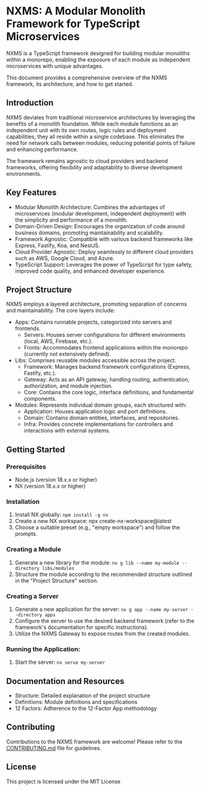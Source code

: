 # NXMS: A Modular Monolith Framework for TypeScript Microservices

NXMS is a TypeScript framework designed for building modular monoliths within a monorepo, enabling the exposure of each module as independent microservices with unique advantages.

This document provides a comprehensive overview of the NXMS framework, its architecture, and how to get started.

## Introduction

NXMS deviates from traditional microservice architectures by leveraging the benefits of a monolith foundation. While each module functions as an independent unit with its own routes, logic rules and deployment capabilities, they all reside within a single codebase. This eliminates the need for network calls between modules, reducing potential points of failure and enhancing performance.

The framework remains agnostic to cloud providers and backend frameworks, offering flexibility and adaptability to diverse development environments.

## Key Features

- Modular Monolith Architecture: Combines the advantages of microservices (modular development, independent deployment) with the simplicity and performance of a monolith.
- Domain-Driven Design: Encourages the organization of code around business domains, promoting maintainability and scalability.
- Framework Agnostic: Compatible with various backend frameworks like Express, Fastify, Koa, and NestJS.
- Cloud Provider Agnostic: Deploy seamlessly to different cloud providers such as AWS, Google Cloud, and Azure.
- TypeScript Support: Leverages the power of TypeScript for type safety, improved code quality, and enhanced developer experience.

## Project Structure

NXMS employs a layered architecture, promoting separation of concerns and maintainability. The core layers include:

- Apps: Contains runnable projects, categorized into servers and frontends.
  - Servers: Houses server configurations for different environments (local, AWS, Firebase, etc.).
  - Fronts: Accommodates frontend applications within the monorepo (currently not extensively defined).
- Libs: Comprises reusable modules accessible across the project.
  - Framework: Manages backend framework configurations (Express, Fastify, etc.).
  - Gateway: Acts as an API gateway, handling routing, authentication, authorization, and module injection.
  - Core: Contains the core logic, interface definitions, and fundamental components.
- Modules: Represents individual domain groups, each structured with:
  - Application: Houses application logic and port definitions.
  - Domain: Contains domain entities, interfaces, and repositories.
  - Infra: Provides concrete implementations for controllers and interactions with external systems.

## Getting Started

### Prerequisites

- Node.js (version 18.x.x or higher)
- NX (version 18.x.x or higher)

### Installation

1. Install NX globally: ```npm install -g nx```
2. Create a new NX workspace: npx create-nx-workspace@latest
3. Choose a suitable preset (e.g., "empty workspace") and follow the prompts.

### Creating a Module

1. Generate a new library for the module: ```nx g lib --name my-module --directory libs/modules```
2. Structure the module according to the recommended structure outlined in the "Project Structure" section.

### Creating a Server

1. Generate a new application for the server: ```nx g app --name my-server --directory apps```
2. Configure the server to use the desired backend framework (refer to the framework's documentation for specific instructions).
3. Utilize the NXMS Gateway to expose routes from the created modules.

### Running the Application:

1. Start the server: ```nx serve my-server```

## Documentation and Resources

- Structure: Detailed explanation of the project structure
- Definitions: Module definitions and specifications
- 12 Factors: Adherence to the 12-Factor App methodology

## Contributing

Contributions to the NXMS framework are welcome! Please refer to the [CONTRIBUTING.md](./docs/CONTRIBUTING.md) file for guidelines.

## License

This project is licensed under the MIT License
